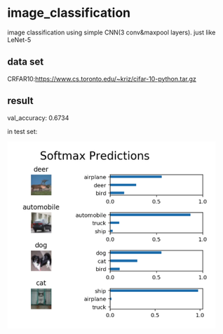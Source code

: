 # image_classification
image classification using simple CNN(3 conv&maxpool layers). 
just like LeNet-5
## data set
CRFAR10:https://www.cs.toronto.edu/~kriz/cifar-10-python.tar.gz

## result
val_accuracy: 0.6734

in test set:

![](c_predict.png)
